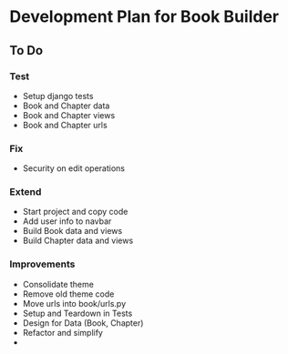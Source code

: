 # Development Plan for Book Builder

## To Do

### Test
* Setup django tests
* Book and Chapter data
* Book and Chapter views
* Book and Chapter urls

### Fix
* Security on edit operations

### Extend
* Start project and copy code
* Add user info to navbar
* Build Book data and views
* Build Chapter data and views

### Improvements
* Consolidate theme
* Remove old theme code
* Move urls into book/urls.py
* Setup and Teardown in Tests
* Design for Data (Book, Chapter)
* Refactor and simplify
* 
